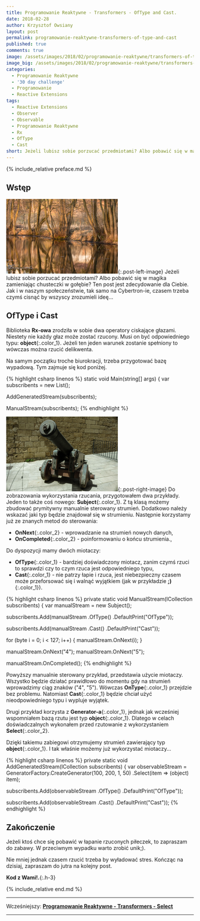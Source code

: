 ```yaml
---
title: Programowanie Reaktywne - Transformers - OfType and Cast.
date: 2018-02-28
author: Krzysztof Owsiany
layout: post
permalink: programowanie-reaktywne-transformers-of-type-and-cast
published: true
comments: true        
image: /assets/images/2018/02/programowanie-reaktywne/transformers-of-type-and-cast/post.jpg
image_big: /assets/images/2018/02/programowanie-reaktywne/transformers-of-type-and-cast/post-big.jpg
categories:
  - Programowanie Reaktywne
  - '30 day challenge'
  - Programowanie
  - Reactive Extensions
tags:
  - Reactive Extensions
  - Observer
  - Observable
  - Programowanie Reaktywne
  - Rx
  - OfType
  - Cast
short: Jeżeli lubisz sobie porzucać przedmiotami? Albo pobawić się w magika zamieniając chusteczki w gołębie? Ten post jest zdecydowanie dla Ciebie. Jak i w naszym społeczeństwie, tak samo na Cybertron-ie, czasem trzeba czymś cisnąć by wszyscy zrozumieli ideę...
---
```

{% include_relative preface.md %}

## Wstęp
[![Reactive Extensions - OfType][post]][post-big]{:.post-left-image}
Jeżeli lubisz sobie porzucać przedmiotami? Albo pobawić się w magika zamieniając chusteczki w gołębie? Ten post jest zdecydowanie dla Ciebie. Jak i w naszym społeczeństwie, tak samo na Cybertron-ie, czasem trzeba czymś cisnąć by wszyscy zrozumieli ideę...

## OfType i Cast
Biblioteka **Rx-owa** zrodziła w sobie dwa operatory ciskające głazami. 
Niestety nie każdy głaz może zostać rzucony. Musi on być odpowiedniego typu: **object**{:.color_1}.
Jeżeli ten jeden warunek zostanie spełniony to wówczas można rzucić delikwenta.

Na samym początku troche biurokracji, trzeba przygotować bazę wypadową. Tym zajmuje się kod poniżej.

{% highlight csharp linenos %}
static void Main(string[] args)
{
  var subscribents = new List<IDisposable>();

  AddGeneratedStream(subscribents);

  ManualStream(subscribents);
{% endhighlight %}

[![Reactive Extensions - Cast][image1]][image1-big]{:.post-right-image}
Do zobrazowania wykorzystania rzucania, przygotowałem dwa przykłady. Jeden to także coś nowego: **Subject**{:.color_1}.
Z tą klasą możemy zbudować prymitywny manualnie sterowany strumień. Dodatkowo należy wskazać jaki typ będzie znajdował się w strumieniu. 
Następnie korzystamy już ze znanych metod do sterowania: 
* **OnNext**{:.color_2} - wprowadzanie na strumień nowych danych,
* **OnCompleted**{:.color_2} - poinformowaniu o końcu strumienia.,

Do dyspozycji mamy dwóch miotaczy:
* **OfType**{:.color_1} - bardziej doświadczony miotacz, zanim czymś rzuci to sprawdzi czy to czym rzuca jest odpowiedniego typu,
* **Cast**{:.color_1} - nie patrzy łapie i rzuca, jest niebezpieczny czasem może przeforsować się i walnąć wyjątkiem (jak w przykładzie **;)**{:.color_1}).

{% highlight csharp linenos %}
private static void ManualStream(ICollection<IDisposable> subscribents)
{
  var manualStream = new Subject<object>();

  subscribents.Add(manualStream
    .OfType<byte>()
    .DefaultPrint("OfType"));

  subscribents.Add(manualStream
    .Cast<byte>()
    .DefaultPrint("Cast"));

  for (byte i = 0; i < 127; i++)
  {
    manualStream.OnNext(i);
  }

  manualStream.OnNext("4");
  manualStream.OnNext("5");

  manualStream.OnCompleted();
{% endhighlight %}

Powyższy manualnie sterowany przykład, przedstawia użycie miotaczy. Wszystko będzie działać prawidłowo do momentu gdy na strumień wprowadzimy ciąg znaków ("4", "5"). Wówczas **OnType**{:.color_1} przejdzie bez problemu. Natomiast **Cast**{:.color_1} będzie chciał użyć nieodpowiedniego typu i wypluje wyjątek.

Drugi przykład korzysta z **Generator-a**{:.color_1}, jednak jak wcześniej wspomniałem bazą rzutu jest typ **object**{:.color_1}. Dlatego w celach doświadczalnych wykonałem przed rzutowanie z wykorzystaniem **Select**{:.color_2}.

Dzięki takiemu zabiegowi otrzymujemy strumień zawierający typ **object**{:.color_1}.
I tak właśnie możemy już wykorzystać miotaczy...

{% highlight csharp linenos %}
private static void AddGeneratedStream(ICollection<IDisposable> subscribents)
{
  var observableStream = GeneratorFactory.CreateGenerator(100, 200, 1, 50)
    .Select(item => (object) item);

  subscribents.Add(observableStream
    .OfType<int>()
    .DefaultPrint("OfType"));

  subscribents.Add(observableStream
    .Cast<int>()
    .DefaultPrint("Cast"));
{% endhighlight %}

## Zakończenie
Jeżeli ktoś chce się pobawić w łapanie rzuconych piłeczek, to zapraszam do zabawy. W przeciwnym wypadku warto zrobić unik;).

Nie mniej jednak czasem rzucić trzeba by wyładować stres.
Kończąc na dzisiaj, zapraszam do jutra na kolejny post.

**Kod z Wami!.**{:.h-3}

{% include_relative end.md %}

------
Wcześniejszy: **[Programowanie Reaktywne - Transformers - Select][previous]**

<!--Następny: **[Programowanie Reaktywne - Kombinatorzy - Start With][next]**-->

------
[previous]: {{site.url}}/programowanie-reaktywne-transformers-select
[next]: {{site.url}}/programowanie-reaktywne-kombinatorzy-concat

[post]: /assets/images/2018/02/programowanie-reaktywne/transformers-of-type-and-cast/post.jpg
[post-big]: /assets/images/2018/02/programowanie-reaktywne/transformers-of-type-and-cast/post-big.jpg

[image1]: /assets/images/2018/02/programowanie-reaktywne/transformers-of-type-and-cast/image1.jpg
[image1-big]: /assets/images/2018/02/programowanie-reaktywne/transformers-of-type-and-cast/image1-big.jpg